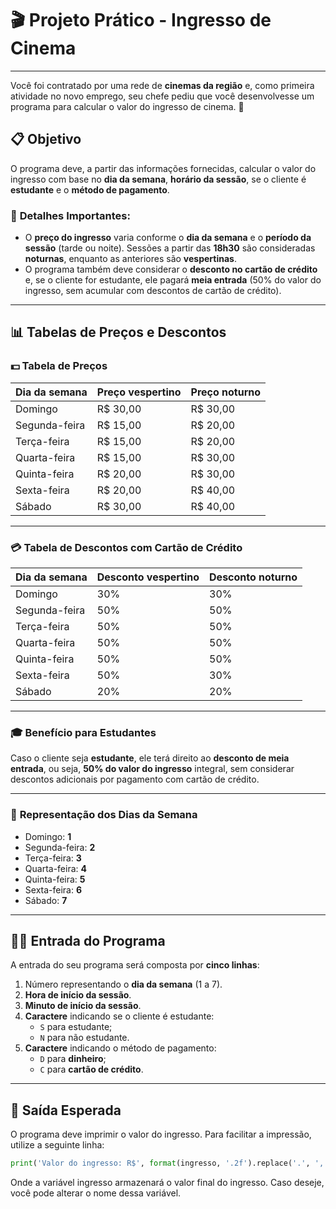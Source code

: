 # 🎬 **Projeto Prático - Ingresso de Cinema**

---

Você foi contratado por uma rede de **cinemas da região** e, como primeira atividade no novo emprego, seu chefe pediu que você desenvolvesse um programa para calcular o valor do ingresso de cinema. 🎥

## 📋 **Objetivo**

O programa deve, a partir das informações fornecidas, calcular o valor do ingresso com base no **dia da semana**, **horário da sessão**, se o cliente é **estudante** e o **método de pagamento**.

### 🧾 **Detalhes Importantes:**

- O **preço do ingresso** varia conforme o **dia da semana** e o **período da sessão** (tarde ou noite). Sessões a partir das **18h30** são consideradas **noturnas**, enquanto as anteriores são **vespertinas**.
- O programa também deve considerar o **desconto no cartão de crédito** e, se o cliente for estudante, ele pagará **meia entrada** (50% do valor do ingresso, sem acumular com descontos de cartão de crédito).

---

## 📊 **Tabelas de Preços e Descontos**

### 💵 **Tabela de Preços**

| Dia da semana   | Preço vespertino | Preço noturno |
|-----------------|------------------|---------------|
| Domingo         | R$ 30,00         | R$ 30,00      |
| Segunda-feira   | R$ 15,00         | R$ 20,00      |
| Terça-feira     | R$ 15,00         | R$ 20,00      |
| Quarta-feira    | R$ 15,00         | R$ 30,00      |
| Quinta-feira    | R$ 20,00         | R$ 30,00      |
| Sexta-feira     | R$ 20,00         | R$ 40,00      |
| Sábado          | R$ 30,00         | R$ 40,00      |

---

### 💳 **Tabela de Descontos com Cartão de Crédito**

| Dia da semana   | Desconto vespertino | Desconto noturno |
|-----------------|---------------------|------------------|
| Domingo         | 30%                 | 30%              |
| Segunda-feira   | 50%                 | 50%              |
| Terça-feira     | 50%                 | 50%              |
| Quarta-feira    | 50%                 | 50%              |
| Quinta-feira    | 50%                 | 50%              |
| Sexta-feira     | 50%                 | 30%              |
| Sábado          | 20%                 | 20%              |

---

### 🎓 **Benefício para Estudantes**

Caso o cliente seja **estudante**, ele terá direito ao **desconto de meia entrada**, ou seja, **50% do valor do ingresso** integral, sem considerar descontos adicionais por pagamento com cartão de crédito.

---

### 📅 **Representação dos Dias da Semana**

- Domingo: **1**
- Segunda-feira: **2**
- Terça-feira: **3**
- Quarta-feira: **4**
- Quinta-feira: **5**
- Sexta-feira: **6**
- Sábado: **7**

---

## 🧑‍💻 **Entrada do Programa**

A entrada do seu programa será composta por **cinco linhas**:

1. Número representando o **dia da semana** (1 a 7).
2. **Hora de início da sessão**.
3. **Minuto de início da sessão**.
4. **Caractere** indicando se o cliente é estudante:
   - `S` para estudante;
   - `N` para não estudante.
5. **Caractere** indicando o método de pagamento:
   - `D` para **dinheiro**;
   - `C` para **cartão de crédito**.

---

## 🧾 **Saída Esperada**

O programa deve imprimir o valor do ingresso. Para facilitar a impressão, utilize a seguinte linha:

```python
print('Valor do ingresso: R$', format(ingresso, '.2f').replace('.', ','))
```
Onde a variável ingresso armazenará o valor final do ingresso. Caso deseje, você pode alterar o nome dessa variável.